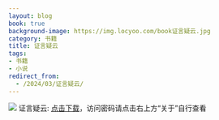 ```yaml
---
layout: blog
book: true
background-image: https://img.locyoo.com/book证言疑云.jpg
category: 书籍
title: 证言疑云
tags:
- 书籍
- 小说
redirect_from:
  - /2024/03/证言疑云/
---
```

![](https://img.locyoo.com/book证言疑云.jpg)
证言疑云: <a name = "ref1" href="https://url18.ctfile.com/f/50983618-1375543747-e31bfa?p=3619">点击下载</a>，访问密码请点击右上方“关于”自行查看